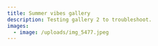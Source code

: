 ```yaml
---
title: Summer vibes gallery
description: Testing gallery 2 to troubleshoot.
images:
  - image: /uploads/img_5477.jpeg
---
```

